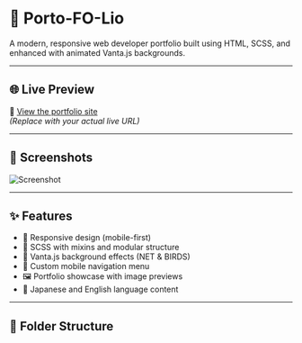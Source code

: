 # 🚀 Porto-FO-Lio

A modern, responsive web developer portfolio built using HTML, SCSS, and enhanced with animated Vanta.js backgrounds.

---

## 🌐 Live Preview

🔗 [View the portfolio site](https://your-live-site-link.com)  
*(Replace with your actual live URL)*

---

## 📸 Screenshots

![Screenshot](./images/screenshot1.png)

---

## ✨ Features

- 🔵 Responsive design (mobile-first)
- 🎨 SCSS with mixins and modular structure
- 🎥 Vanta.js background effects (NET & BIRDS)
- 📱 Custom mobile navigation menu
- 🖼 Portfolio showcase with image previews
- 📜 Japanese and English language content

---

## 📁 Folder Structure

